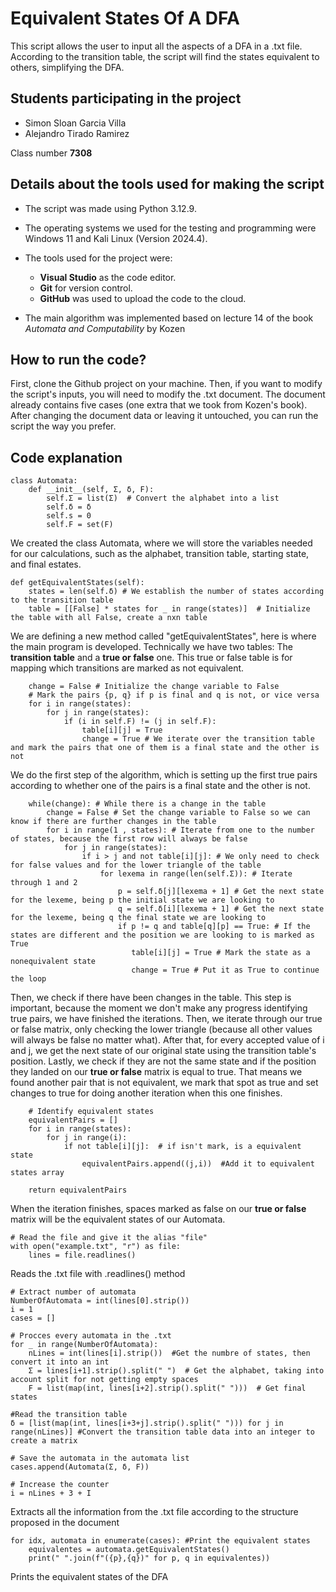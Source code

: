 # Equivalent States Of A DFA
This script allows the user to input all the aspects of a DFA in a .txt file. According to the transition table, the script will find the states equivalent to others, simplifying the DFA.

## Students participating in the project
- Simon Sloan Garcia Villa
- Alejandro Tirado Ramirez
  
Class number **7308**

## Details about the tools used for making the script
- The script was made using Python 3.12.9.
- The operating systems we used for the testing and programming were Windows 11 and Kali Linux (Version 2024.4).
- The tools used for the project were:
  
    - **Visual Studio** as the code editor.
    - **Git** for version control.
    - **GitHub** was used to upload the code to the cloud.
      
- The main algorithm was implemented based on lecture 14 of the book *Automata and Computability* by Kozen

## How to run the code?

First, clone the Github project on your machine. Then, if you want to modify the script's inputs, you will need to modify the .txt document. The document already contains five cases (one extra that we took from Kozen's book). After changing the document data or leaving it untouched, you can run the script the way you prefer. 

## Code explanation

    class Automata:
        def __init__(self, Σ, δ, F):
            self.Σ = list(Σ)  # Convert the alphabet into a list
            self.δ = δ  
            self.s = 0  
            self.F = set(F)  
            
We created the class Automata, where we will store the variables needed for our calculations, such as the alphabet, transition table, starting state, and final estates.

    def getEquivalentStates(self):
        states = len(self.δ) # We establish the number of states according to the transition table
        table = [[False] * states for _ in range(states)]  # Initialize the table with all False, create a nxn table

We are defining a new method called "getEquivalentStates", here is where the main program is developed. Technically we have two tables: The **transition table** and a **true or false** one. This true or false table is for mapping which transitions are marked as not equivalent.  
        
        change = False # Initialize the change variable to False
        # Mark the pairs {p, q} if p is final and q is not, or vice versa
        for i in range(states):  
            for j in range(states):
                if (i in self.F) != (j in self.F):
                    table[i][j] = True 
                    change = True # We iterate over the transition table and mark the pairs that one of them is a final state and the other is not
                    
We do the first step of the algorithm, which is setting up the first true pairs according to whether one of the pairs is a final state and the other is not. 

        while(change): # While there is a change in the table
            change = False # Set the change variable to False so we can know if there are further changes in the table
            for i in range(1 , states): # Iterate from one to the number of states, because the first row will always be false
                for j in range(states):
                    if i > j and not table[i][j]: # We only need to check for false values and for the lower triangle of the table
                        for lexema in range(len(self.Σ)): # Iterate through 1 and 2
                            p = self.δ[j][lexema + 1] # Get the next state for the lexeme, being p the initial state we are looking to
                            q = self.δ[i][lexema + 1] # Get the next state for the lexeme, being q the final state we are looking to
                            if p != q and table[q][p] == True: # If the states are different and the position we are looking to is marked as True
                               table[i][j] = True # Mark the state as a nonequivalent state
                               change = True # Put it as True to continue the loop 

Then, we check if there have been changes in the table. This step is important, because the moment we don't make any progress identifying true pairs, we have finished the iterations. Then, we iterate through our true or false matrix, only checking the lower triangle (because all other values will always be false no matter what). After that, for every accepted value of i and j, we get the next state of our original state using the transition table's position. Lastly, we check if they are not the same state and if the position they landed on our **true or false** matrix is equal to true. That means we found another pair that is not equivalent, we mark that spot as true and set changes to true for doing another iteration when this one finishes. 
                             
          
        # Identify equivalent states
        equivalentPairs = []
        for i in range(states):
            for j in range(i):
                if not table[i][j]:  # if isn't mark, is a equivalent state 
                    equivalentPairs.append((j,i))  #Add it to equivalent states array
                    
        return equivalentPairs

When the iteration finishes, spaces marked as false on our **true or false** matrix will be the equivalent states of our Automata.

    # Read the file and give it the alias "file"
    with open("example.txt", "r") as file:
        lines = file.readlines()
        
Reads the .txt file with .readlines() method

    # Extract number of automata
    NumberOfAutomata = int(lines[0].strip())
    i = 1
    cases = []
    
    # Procces every automata in the .txt
    for _ in range(NumberOfAutomata):
        nLines = int(lines[i].strip())  #Get the numbre of states, then convert it into an int 
        Σ = lines[i+1].strip().split(" ")  # Get the alphabet, taking into account split for not getting empty spaces 
        F = list(map(int, lines[i+2].strip().split(" ")))  # Get final states 

    #Read the transition table
    δ = [list(map(int, lines[i+3+j].strip().split(" "))) for j in range(nLines)] #Convert the transition table data into an integer to create a matrix
    
    # Save the automata in the automata list
    cases.append(Automata(Σ, δ, F))

    # Increase the counter
    i = nLines + 3 + I

Extracts all the information from the .txt file according to the structure proposed in the document

    for idx, automata in enumerate(cases): #Print the equivalent states
        equivalentes = automata.getEquivalentStates()
        print(" ".join(f"({p},{q})" for p, q in equivalentes))

Prints the equivalent states of the DFA 
